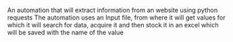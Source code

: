 An automation that will extract information from an website using python requests
The automation uses an Input file, from where it will get values for which it will search for data, acquire it and then stock it in an excel which will be saved with the name of the value  
